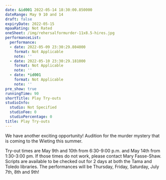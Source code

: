 ```yaml
---
date: &id001 2022-05-14 18:30:00.850000
dateRange: May 9 10 and 14
draft: false
expiryDate: 2022-05-15
mpaaRating: Not Rated
oneSheet: /img/rehersalformurder-11x8.5-hires.jpg
performanceList:
  performance:
  - date: 2022-05-09 23:30:29.804000
    format: Not Applicable
    note: ''
  - date: 2022-05-10 23:30:29.181000
    format: Not Applicable
    note: ''
  - date: *id001
    format: Not Applicable
    note: ''
pre_show: true
runningTime: 90
shortTitle: Play Try-outs
studioInfo:
  studio: Not Specified
  studioFee: 0
  studioPercentage: 0
title: Play Try-outs
---
```


We have another exciting opportunity! Audition for the murder mystery that is coming to the Wieting this summer.

Try-out times are May 9th and 10th from 6:30-9:00 p.m. and May 14th from 1:30-3:00 pm.  If those times do not work, please contact Mary Fasse-Shaw. Scripts are available to be checked out for 2 days at both the Tama and Toledo libraries. The performances will be Thursday, Friday, Saturday, July 7th, 8th and 9th!